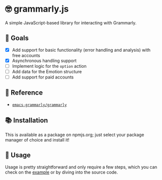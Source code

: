 # 🤓 grammarly.js

A simple JavaScript-based library for interacting with Grammarly.

## 🥅 Goals

-   [x] Add support for basic functionality (error handling and analysis) with free accounts
-   [x] Asynchronous handling support
-   [ ] Implement logic for the `option` action
-   [ ] Add data for the Emotion structure
-   [ ] Add support for paid accounts

## 🔗 Reference

-   [`emacs-grammarly/grammarly`]

[`emacs-grammarly/grammarly`]: https://github.com/emacs-grammarly/grammarly

## 📚 Installation

This is available as a package on npmjs.org; just select your package manager of choice and install it!

## 🧐 Usage

Usage is pretty straightforward and only require a few steps, which you can check on the [example] or by
diving into the source code.

[example]: https://github.com/Southdust/grammarly.js/blob/main/example/index.ts
